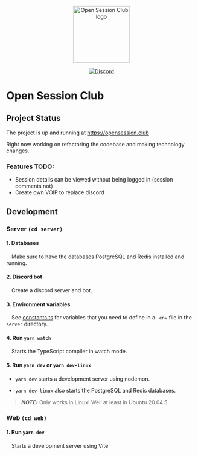 <p align="center">
  <a href="https://opensession.club">
    <img width="150" src="./media/open-session-club-logo-white.png" alt="Open Session Club logo" />
  </a>
</p>
<div align="center">
  <a href="https://discord.gg/Ms3HUBSKXv">
    <img alt="Discord" src="https://img.shields.io/discord/1045945194752782356?color=5865F2&logo=discord&logoColor=ffffff" />
  </a>
</div>

# Open Session Club

## Project Status

The project is up and running at https://opensession.club

Right now working on refactoring the codebase and making technology changes.

### Features TODO:

- Session details can be viewed without being logged in (session comments not)
- Create own VOIP to replace discord

## Development

### Server `(cd server)`

#### 1. Databases

&emsp;Make sure to have the databases PostgreSQL and Redis installed and running.

#### 2. Discord bot

&emsp;Create a discord server and bot.

#### 3. Environment variables

&emsp;See [constants.ts](./server/src/constants.ts) for variables that you need to define in a `.env` file in the `server` directory.

#### 4. Run `yarn watch`

&emsp;Starts the TypeScript compiler in watch mode.

#### 5. Run `yarn dev` or `yarn dev-linux`

- `yarn dev` starts a development server using nodemon.

- `yarn dev-linux` also starts the PostgreSQL and Redis databases.

> **_NOTE:_** Only works in Linux! Well at least in Ubuntu 20.04.5.

### Web `(cd web)`

#### 1. Run `yarn dev`

&emsp;Starts a development server using Vite
